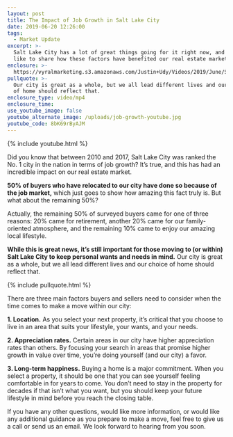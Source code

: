 ```yaml
---
layout: post
title: The Impact of Job Growth in Salt Lake City
date: 2019-06-20 12:26:00
tags:
  - Market Update
excerpt: >-
  Salt Lake City has a lot of great things going for it right now, and today I’d
  like to share how these factors have benefited our real estate market.
enclosure: >-
  https://vyralmarketing.s3.amazonaws.com/Justin+Udy/Videos/2019/June/Salt+Lake+City+Real+Estate+Agent-+The+Impact+of+Job+Growth+in+Salt+Lake+City.mp4
pullquote: >-
  Our city is great as a whole, but we all lead different lives and our choice
  of home should reflect that.
enclosure_type: video/mp4
enclosure_time:
use_youtube_image: false
youtube_alternate_image: /uploads/job-growth-youtube.jpg
youtube_code: 8bK69rByAJM
---
```


{% include youtube.html %}

Did you know that between 2010 and 2017, Salt Lake City was ranked the No. 1 city in the nation in terms of job growth? It’s true, and this has had an incredible impact on our real estate market.&nbsp;

**50% of buyers who have relocated to our city have done so because of the job market,** which just goes to show how amazing this fact truly is. But what about the remaining 50%?

Actually, the remaining 50% of surveyed buyers came for one of three reasons: 20% came for retirement, another 20% came for our family-oriented atmosphere, and the remaining 10% came to enjoy our amazing local lifestyle.&nbsp;

**While this is great news, it’s still important for those moving to (or within) Salt Lake City to keep personal wants and needs in mind.** Our city is great as a whole, but we all lead different lives and our choice of home should reflect that.

{% include pullquote.html %}

There are three main factors buyers and sellers need to consider when the time comes to make a move within our city:&nbsp;

**1\. Location.** As you select your next property, it’s critical that you choose to live in an area that suits your lifestyle, your wants, and your needs.

**2\. Appreciation rates.** Certain areas in our city have higher appreciation rates than others. By focusing your search in areas that promise higher growth in value over time, you’re doing yourself (and our city) a favor.&nbsp;

**3\. Long-term happiness.** Buying a home is a major commitment. When you select a property, it should be one that you can see yourself feeling comfortable in for years to come. You don’t need to stay in the property for decades if that isn’t what you want, but you should keep your future lifestyle in mind before you reach the closing table.&nbsp;

If you have any other questions, would like more information, or would like any additional guidance as you prepare to make a move, feel free to give us a call or send us an email. We look forward to hearing from you soon.